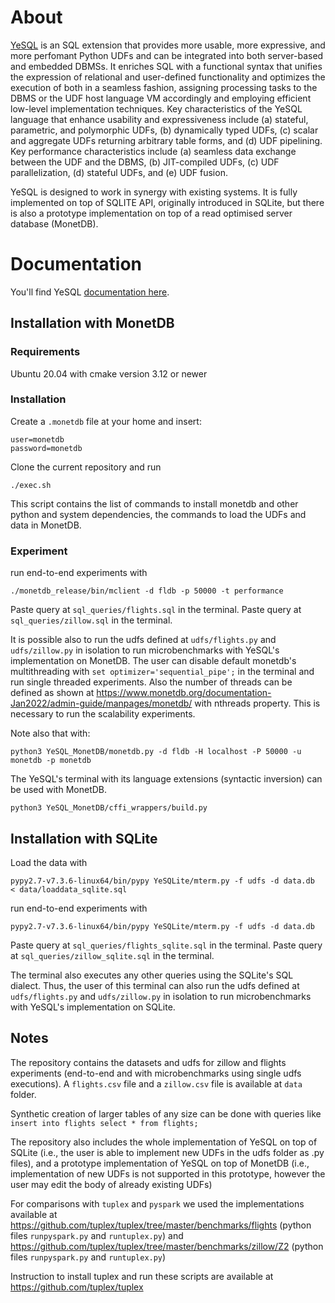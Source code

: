 # About

[YeSQL](https://athenarc.github.io/YeSQL/) is an SQL extension that provides more usable, more expressive, and more perfomant Python UDFs and can be integrated into both server-based and embedded DBMSs. It enriches SQL with a functional syntax that unifies the expression of relational and user-defined functionality and optimizes the execution of both in a seamless fashion, assigning processing tasks to the DBMS or the UDF host language VM accordingly and employing efficient low-level implementation techniques. Key characteristics of the YeSQL language that enhance usability and expressiveness include (a) stateful, parametric, and polymorphic UDFs, (b) dynamically typed UDFs, (c) scalar and aggregate UDFs returning arbitrary table forms, and (d) UDF pipelining. Key performance characteristics include (a) seamless data exchange between the UDF and the DBMS, (b) JIT-compiled UDFs, (c) UDF parallelization, (d) stateful UDFs, and (e) UDF fusion.

YeSQL is designed to work in synergy with existing systems. It is fully implemented on top of SQLITE API, originally introduced in SQLite, but there is also a prototype implementation on top of a read optimised server database (MonetDB).

# Documentation

You'll find YeSQL [documentation here](https://athenarc.github.io/YeSQL/).

## Installation with MonetDB

### Requirements

Ubuntu 20.04 with cmake version 3.12 or newer

### Installation

Create a `.monetdb` file at your home and insert:
```
user=monetdb
password=monetdb
```

Clone the current repository and run
```
./exec.sh
```
This script contains the list of commands to install monetdb and other python and system dependencies, the commands to load the UDFs and data in MonetDB. 

### Experiment

run end-to-end experiments with 

```
./monetdb_release/bin/mclient -d fldb -p 50000 -t performance

```


Paste query at `sql_queries/flights.sql` in the terminal.
Paste query at `sql_queries/zillow.sql` in the terminal.
 
It is possible also to run the udfs defined at `udfs/flights.py` and `udfs/zillow.py` in isolation to run microbenchmarks with YeSQL's implementation on MonetDB.
The user can disable default monetdb's multithreading with `set optimizer='sequential_pipe';` in the terminal and run single threaded experiments. 
Also the number of threads can be defined as shown at https://www.monetdb.org/documentation-Jan2022/admin-guide/manpages/monetdb/ with nthreads property.
This is necessary to run the scalability experiments.


Note also that with:
```
python3 YeSQL_MonetDB/monetdb.py -d fldb -H localhost -P 50000 -u monetdb -p monetdb
``` 
The YeSQL's terminal with its language extensions (syntactic inversion) can be used with MonetDB. 

```
python3 YeSQL_MonetDB/cffi_wrappers/build.py
```

## Installation with SQLite

Load the data with
```
pypy2.7-v7.3.6-linux64/bin/pypy YeSQLite/mterm.py -f udfs -d data.db  < data/loaddata_sqlite.sql
```

run end-to-end experiments with
```
pypy2.7-v7.3.6-linux64/bin/pypy YeSQLite/mterm.py -f udfs -d data.db
```
Paste query at `sql_queries/flights_sqlite.sql` in the terminal.
Paste query at `sql_queries/zillow_sqlite.sql` in the terminal.

The terminal also executes any other queries using the SQLite's SQL dialect.
Thus, the user of this terminal can also run the udfs defined at `udfs/flights.py` and `udfs/zillow.py` in isolation to run microbenchmarks with YeSQL's implementation on SQLite.

## Notes

The repository contains the datasets and udfs for zillow and flights experiments (end-to-end and with microbenchmarks using single udfs executions). 
A  `flights.csv` file and a `zillow.csv` file is available at `data` folder.

Synthetic creation of larger tables of any size can be done with queries like `insert into flights select * from flights;`

The repository also includes the whole implementation of YeSQL on top of SQLite (i.e., the user is able to implement new UDFs in the udfs folder as .py files), and a prototype implementation of YeSQL on top of MonetDB (i.e., implementation of new UDFs is not supported in this prototype, however the user may edit the body of already existing UDFs)

For comparisons with `tuplex` and `pyspark` we used the implementations available at 
https://github.com/tuplex/tuplex/tree/master/benchmarks/flights (python files `runpyspark.py` and `runtuplex.py`)
and
https://github.com/tuplex/tuplex/tree/master/benchmarks/zillow/Z2 (python files `runpyspark.py` and `runtuplex.py`)

Instruction to install tuplex and run these scripts are available at https://github.com/tuplex/tuplex

